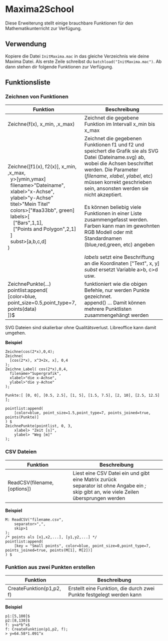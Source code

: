# Maxima2School

Diese Erweiterung stellt einige brauchbare Funktionen für den Mathematikunterricht zur Verfügung.

## Verwendung
Kopiere die Datei `InitMaxima.mac` in das gleiche Verzeichnis wie deine Maxima Datei.
Als erste Zeile schreibst du `batchload("InitMaxima.mac")`.
Ab dann stehen dir folgende Funktionen zur Verfügung.

## Funktionsliste

### Zeichnen von Funktionen

Funktion | Beschreibung
------------ | -------------
Zeichne(f(x), x_min, ,x_max) | Zeichnet die gegebene Funktion im Intervall x_min bis x_max |
Zeichne([f1(x), f2(x)], x_min, ,x_max,<br>&nbsp;&nbsp;y>[ymin,ymax]<br>&nbsp;&nbsp;filename>"Dateiname",<br>&nbsp;&nbsp;xlabel>"x-Achse",<br>&nbsp;&nbsp;ylabel>"y-Achse"<br>&nbsp;&nbsp;titel>"Mein Titel"<br>&nbsp;&nbsp;colors>["#aa33bb", green]<br>&nbsp;&nbsp;labels>[<br>&nbsp;&nbsp;&nbsp;&nbsp;["Bars",1,1],<br>&nbsp;&nbsp;&nbsp;&nbsp;["Points and Polygon",2,1]<br>&nbsp;&nbsp;]<br>&nbsp;&nbsp;subst>[a,b,c,d]<br>) | Zeichnet die gegebenen Funktionen f1 und f2 und speichert die Grafik sie als SVG Datei (Dateiname.svg) ab, wobei die Achsen beschriftet werden. Die Parameter (*filename*, *xlabel*, *ylabel*, etc) müssen korrekt geschrieben sein, ansonsten werden sie nicht akzeptiert.<br><br>Es können beliebig viele Funktionen in einer Liste zusammengefasst werden.<br>Farben kann man im gewohnten RGB Modell oder mit Standardnamen (blue,red,green, etc) angeben<br><br>*labels* setzt eine Beschriftung an die Koordinaten ["Text", x, y]<br>*subst* ersetzt Variable a>b, c>d usw.|
ZeichnePunkte(...)<br>pointlist:append(<br>[color=blue, point_size=0.5,point_type=7, points(data)<br>])$ | funktioniert wie die obigen Befehle, nur werden Punkte gezeichnet.<br>append() … Damit können mehrere Punktlisten zusammengehängt werden|

SVG Dateien sind skalierbar ohne Qualitätsverlust. Libreoffice kann damit umgehen.

**Beispiel**
```
Zeichne(cos(2*x),0,4);
Zeichne(
  [cos(2*x), x^3+2x, x], 0,4
);
Zeichne_Label( cos(2*x),0,4,
  filename>"Supergrafik",
  xlabel>"die x-Achse",
  ylabel>"die y-Achse"
);

Punkte:[ [0, 0], [0.5, 2.5], [1, 5], [1.5, 7.5], [2, 10], [2.5, 12.5] ];

pointlist:append(
    [color=blue, point_size=1.5,point_type=7, points_joined=true, points(Punkte)]
) $
ZeichnePunkte(pointlist, 0, 3,
    xlabel> "Zeit [s]",
    ylabel> "Weg [m]"
);
```
### CSV Dateien

Funktion | Beschreibung
------------ | -------------
ReadCSV(filename,[options]) | Liest eine CSV Datei ein und gibt eine Matrix zurück<br>separator ist ohne Angabe ein *;*<br>skip gibt an, wie viele Zeilen übersprungen werden

**Beispiel**
```
M: ReadCSV("filename.csv",
    separator>",",
    skip>1
);
/* points als [x1,x2,...], [y1,y2,...] */
pointlist:append(
    [key = "Small points", color=blue, point_size=0,point_type=7, points_joined=true, points(M[1], M[2])]
) $
```

### Funktion aus zwei Punkten erstellen

Funktion | Beschreibung
------------ | -------------
CreateFunktion(p1,p2, f) | Erstellt eine Funktion, die durch zwei Punkte festgelegt werden kann

**Beispiel**
```
p1:[5,100]$
p2:[8,130]$
f: y=a*b^x$
f: CreateFunktion(p1,p2, f);
> y=64.58*1.091^x
```
